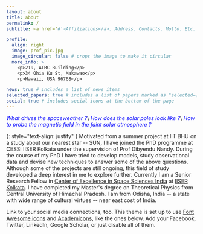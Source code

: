 ```yaml
---
layout: about
title: about
permalink: /
subtitle: <a href='#'>Affiliations</a>. Address. Contacts. Motto. Etc.

profile:
  align: right
  image: prof_pic.jpg
  image_circular: false # crops the image to make it circular
  more_info: >
    <p>219, ATRC Building</p>
    <p>34 Ohia Ku St, Makawao</p>
    <p>Hawaii, USA 96768</p>

news: true # includes a list of news items
selected_papers: true # includes a list of papers marked as "selected={true}"
social: true # includes social icons at the bottom of the page
---
```


*<span style="color:blue">What drives the spaceweather ?</span>*\\
*<span style="color:blue">How does the solar poles look like ?</span>*\\
*<span style="color:blue">How to probe the magnetic field in the faint solar atmosphere ?</span>*

{: style="text-align: justify" }
Motivated from a summer project at IIT BHU on a study about our nearest star -- SUN, I have joined the PhD programme at CESSI IISER Kolkata under the supervision of Prof Dibyendu Nandy. During the course of my PhD I have tried to develop models, study observational data and devise new techniques to answer some of the above questions. Although some of the projects are still ongoing, this field of study developed a deep interest in me to explore further. Currently I am a Senior Research Fellow in
[Center of Excellence in Space Sciences India](http://www.cessi.in/) 
at [IISER Kolkata](http://www.iiserkol.ac.in/). I have completed my Master's degree on Theoretical Physics from Central University of Himachal Pradesh.
I am from Odisha, India -- a state with wide range of cultural virtues -- near east cost of India.

Link to your social media connections, too. This theme is set up to use [Font Awesome icons](https://fontawesome.com/) and [Academicons](https://jpswalsh.github.io/academicons/), like the ones below. Add your Facebook, Twitter, LinkedIn, Google Scholar, or just disable all of them.
